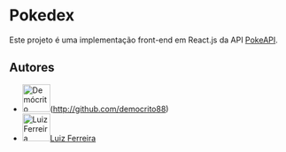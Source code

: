 # Pokedex

Este projeto é uma implementação front-end em React.js da API [PokeAPI](https://pokeapi.co).

## Autores

- <img src="http://github.com/democrito88" alt="Demócrito d'Anunciação" width="50" height="50">(http://github.com/democrito88)
- <img src="http://github.com/luizfernando1176" alt="Luiz Ferreira" width="50" height="50">[Luiz Ferreira](http://github.com/luizfernando1176)
